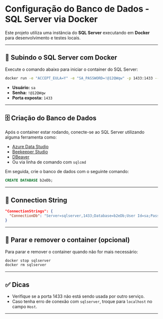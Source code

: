 
# Configuração do Banco de Dados - SQL Server via Docker

Este projeto utiliza uma instância do **SQL Server** executando em **Docker** para desenvolvimento e testes locais.

---

## 🐳 Subindo o SQL Server com Docker

Execute o comando abaixo para iniciar o container do SQL Server:

```bash
docker run -e "ACCEPT_EULA=Y" -e "SA_PASSWORD=!@12QWqw" -p 1433:1433 --name sqlserver -d mcr.microsoft.com/mssql/server:latest
```

- **Usuário:** `sa`
- **Senha:** `!@12QWqw`
- **Porta exposta:** `1433`

---

## 🗄 Criação do Banco de Dados

Após o container estar rodando, conecte-se ao SQL Server utilizando alguma ferramenta como:

- [Azure Data Studio](https://learn.microsoft.com/pt-br/sql/azure-data-studio/)
- [Beekeeper Studio](https://www.beekeeperstudio.io/)
- [DBeaver](https://dbeaver.io/)
- Ou via linha de comando com `sqlcmd`

Em seguida, crie o banco de dados com o seguinte comando:

```sql
CREATE DATABASE b2eDb;
```

---

## 🔌 Connection String

```json
"ConnectionStrings": {
  "ConnectionDb": "Server=sqlserver,1433;Database=b2eDb;User Id=sa;Password=!@12QWqw;Encrypt=True;TrustServerCertificate=True;MultipleActiveResultSets=true"
}
```

---

## 🧼 Parar e remover o container (opcional)

Para parar e remover o container quando não for mais necessário:

```bash
docker stop sqlserver
docker rm sqlserver
```

---

## ✅ Dicas

- Verifique se a porta 1433 não está sendo usada por outro serviço.
- Caso tenha erro de conexão com `sqlserver`, troque para `localhost` no campo `Host`.

---
